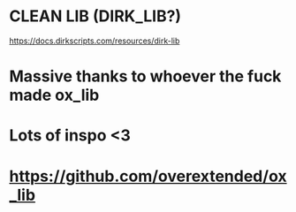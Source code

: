 # CLEAN LIB (DIRK_LIB?) 
https://docs.dirkscripts.com/resources/dirk-lib

# Massive thanks to whoever the fuck made ox_lib 
# Lots of inspo <3
# https://github.com/overextended/ox_lib
